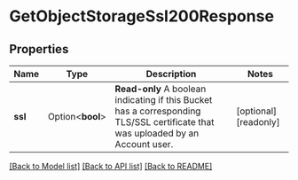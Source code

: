 # GetObjectStorageSsl200Response

## Properties

Name | Type | Description | Notes
------------ | ------------- | ------------- | -------------
**ssl** | Option<**bool**> | __Read-only__ A boolean indicating if this Bucket has a corresponding TLS/SSL certificate that was uploaded by an Account user. | [optional][readonly]

[[Back to Model list]](../README.md#documentation-for-models) [[Back to API list]](../README.md#documentation-for-api-endpoints) [[Back to README]](../README.md)


